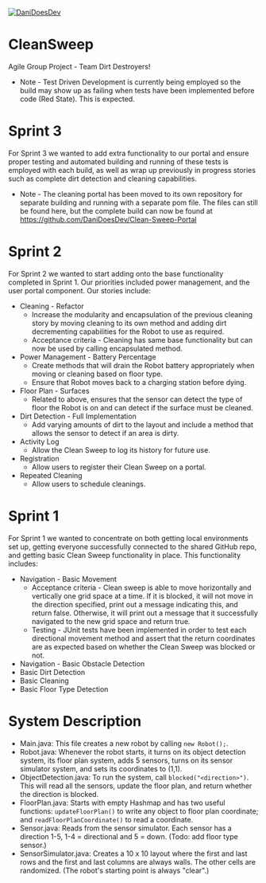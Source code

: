[![DaniDoesDev](https://circleci.com/gh/DaniDoesDev/CleanSweep.svg?style=shield)](https://app.circleci.com/pipelines/github/DaniDoesDev/CleanSweep)

# CleanSweep
Agile Group Project - Team Dirt Destroyers!

* Note - Test Driven Development is currently being employed so the build may show up as failing when tests have been implemented before code (Red State). This is expected.

# Sprint 3

For Sprint 3 we wanted to add extra functionality to our portal and ensure proper testing and automated building and running of these tests is employed with each build, as well as wrap up previously in progress stories such as complete dirt detection and cleaning capabilities.

* Note - The cleaning portal has been moved to its own repository for separate building and running with a separate pom file. The files can still be found here, but the complete build can now be found at https://github.com/DaniDoesDev/Clean-Sweep-Portal

# Sprint 2

For Sprint 2 we wanted to start adding onto the base functionality completed in Sprint 1. Our priorities included power management, and the user portal component. Our stories include:

* Cleaning - Refactor
    * Increase the modularity and encapsulation of the previous cleaning story by moving cleaning to its own method and adding dirt decrementing capabilities for the Robot to use as required.
    * Acceptance criteria - Cleaning has same base functionality but can now be used by calling encapsulated method.
* Power Management - Battery Percentage
    * Create methods that will drain the Robot battery appropriately when moving or cleaning based on floor type.
    * Ensure that Robot moves back to a charging station before dying.
* Floor Plan - Surfaces
    * Related to above, ensures that the sensor can detect the type of floor the Robot is on and can detect if the surface must be cleaned.
* Dirt Detection - Full Implementation
    * Add varying amounts of dirt to the layout and include a method that allows the sensor to detect if an area is dirty.
* Activity Log
    * Allow the Clean Sweep to log its history for future use.
* Registration
    * Allow users to register their Clean Sweep on a portal.
* Repeated Cleaning
    * Allow users to schedule cleanings.

# Sprint 1

For Sprint 1 we wanted to concentrate on both getting local environments set up, getting everyone successfully connected to the shared GitHub repo, and getting basic Clean Sweep functionality in place. This functionality includes:

* Navigation - Basic Movement
    * Acceptance criteria - Clean sweep is able to move horizontally and vertically one grid space at a time. If it is blocked, it will not move in the direction specified, print out a message indicating this, and return false. Otherwise, it will print out a message that it successfully navigated to the new grid space and return true. 
    * Testing - JUnit tests have been implemented in order to test each directional movement method and assert that the return coordinates are as expected based on whether the Clean Sweep was blocked or not.
* Navigation - Basic Obstacle Detection
* Basic Dirt Detection
* Basic Cleaning
* Basic Floor Type Detection

# System Description

* Main.java: This file creates a new robot by calling `new Robot();`.
* Robot.java: Whenever the robot starts, it turns on its object detection system,
 its floor plan system, adds 5 sensors, turns on its sensor simulator system, and 
 sets its coordinates to (1,1).  
* ObjectDetection.java:
To run the system, call `blocked("<direction>")`. This will read all the sensors, update the floor plan,
and return whether the direction is blocked.
* FloorPlan.java: Starts with empty Hashmap and has two useful functions: `updateFloorPlan()`
to write any object to floor plan coordinate; and `readFloorPlanCoordinate()` to read a coordinate.
* Sensor.java: Reads from the sensor simulator. Each sensor has a direction 1-5, 
1-4 = directional and 5 = down. (Todo: add floor type sensor.)
* SensorSimulator.java: Creates a 10 x 10 layout where the first and last
rows and the first and last columns are always walls. The other cells are randomized.
(The robot's starting point is always "clear".)
